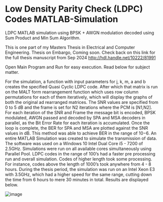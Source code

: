# Low Density Parity Check (LDPC) Codes MATLAB-Simulation
LDPC MATLAB simulation using BPSK + AWGN modulation decoded using Sum Product and Min Sum Algorithm.

This is one part of my Masters Thesis in Electrical and Computer Engineering. Thesis on Embargo, Coming soon. Check back on this link for the full thesis manuscript from Sep 2024
http://hdl.handle.net/10222/81991

Open Main Program and Run for easy execution. Read below for subject matter.

For the simulation, a function with input parameters for j, k, m, a and b creates the
specified Quasi Cyclic LDPC code. After which that matrix is run on the MALT
form rearrangement function which uses row column permutations for each of them
iteratively, which will display the graphs of both the original ad rearranged matrices.
The SNR values are specified from 0 to 5 dB and the frame is set for N2 iterations
where the PCM is [N1,N2]. For each iteration of the SNR and Frame the message bit
is encoded, BPSK modulated, AWGN passed and decoded by SPA and MSA decoders
in parallel, as the Bit Error Rate for each iteration is accumulated. Once the loop
is complete, the BER for SPA and MSA are plotted against the SNR values in dB.
This method was able to achieve BER in the range of 10−6.
An entire MATLAB Simulation was created to simulate the transmission of data. The
software was used on a Windows 10 Intel Dual Core i5 - 7200 of 2.5GHz. Simulations
were run on all available cores simultaneously using Parallel Pool. LDPC codes in
the range of 100’s had a faster pre processing run and overall simulation. Codes of
higher length took some processing. For instance, codes above the length of 1000’s
took anywhere from 4 - 8 hours. During the thesis period, the simulation was run on
an Intel Xeon E3 with 3.5GHz, which had a higher speed for the same range, cutting
down the time from 6 hours to mere 30 minutes in total. Results are displayed below.

![image](https://user-images.githubusercontent.com/75168756/213565856-6253a0c5-ee36-4f54-ab84-b02fa6483674.png)
